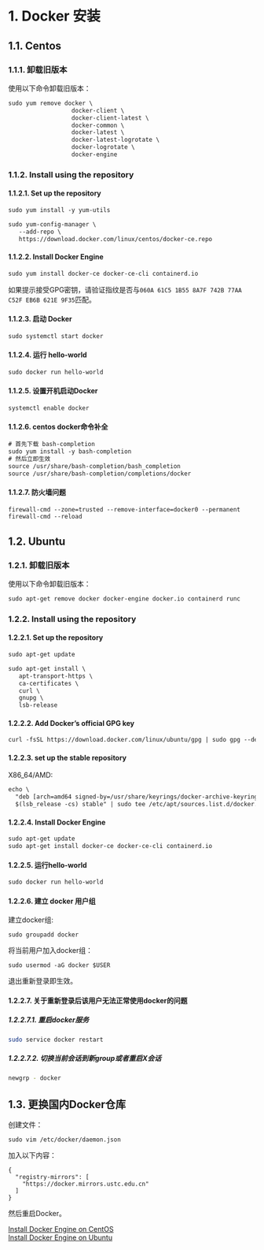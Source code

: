 # 1. Docker 安装
## 1.1. Centos
### 1.1.1. 卸载旧版本
使用以下命令卸载旧版本：

```html
sudo yum remove docker \
                  docker-client \
                  docker-client-latest \
                  docker-common \
                  docker-latest \
                  docker-latest-logrotate \
                  docker-logrotate \
                  docker-engine
```
   
### 1.1.2. Install using the repository
#### 1.1.2.1. Set up the repository
```html
sudo yum install -y yum-utils

sudo yum-config-manager \ 
   --add-repo \
   https://download.docker.com/linux/centos/docker-ce.repo
```

#### 1.1.2.2. Install Docker Engine
```html
sudo yum install docker-ce docker-ce-cli containerd.io
```

如果提示接受GPG密钥，请验证指纹是否与`060A 61C5 1B55 8A7F 742B 77AA C52F EB6B 621E 9F35`匹配。

#### 1.1.2.3. 启动 Docker
```html
sudo systemctl start docker
```

#### 1.1.2.4. 运行 hello-world
```html
sudo docker run hello-world
```

#### 1.1.2.5. 设置开机启动Docker

```html
systemctl enable docker
```

#### 1.1.2.6. centos docker命令补全

```html
# 首先下载 bash-completion
sudo yum install -y bash-completion
# 然后立即生效
source /usr/share/bash-completion/bash_completion
source /usr/share/bash-completion/completions/docker
```
#### 1.1.2.7. 防火墙问题
```html
firewall-cmd --zone=trusted --remove-interface=docker0 --permanent
firewall-cmd --reload
```

## 1.2. Ubuntu
### 1.2.1. 卸载旧版本
使用以下命令卸载旧版本：

```html
sudo apt-get remove docker docker-engine docker.io containerd runc
```

### 1.2.2. Install using the repository
#### 1.2.2.1. Set up the repository
```html
sudo apt-get update

sudo apt-get install \
   apt-transport-https \
   ca-certificates \
   curl \
   gnupg \
   lsb-release
```

#### 1.2.2.2. Add Docker’s official GPG key
```html
curl -fsSL https://download.docker.com/linux/ubuntu/gpg | sudo gpg --dearmor -o /usr/share/keyrings/docker-archive-keyring.gpg
```

#### 1.2.2.3. set up the stable repository
X86_64/AMD:

```html
echo \
  "deb [arch=amd64 signed-by=/usr/share/keyrings/docker-archive-keyring.gpg] https://download.docker.com/linux/ubuntu \
  $(lsb_release -cs) stable" | sudo tee /etc/apt/sources.list.d/docker.list > /dev/null
```

#### 1.2.2.4. Install Docker Engine
```html
sudo apt-get update
sudo apt-get install docker-ce docker-ce-cli containerd.io
```

#### 1.2.2.5. 运行hello-world
```html
sudo docker run hello-world
```

#### 1.2.2.6. 建立 docker 用户组
建立docker组:

```
sudo groupadd docker
```

将当前用户加入docker组：

```
sudo usermod -aG docker $USER
```

退出重新登录即生效。

#### 1.2.2.7. 关于重新登录后该用户无法正常使用docker的问题
##### 1.2.2.7.1. 重启docker服务
```bash
sudo service docker restart
```

##### 1.2.2.7.2. 切换当前会话到新group或者重启X会话
```bash
newgrp - docker
```

## 1.3. 更换国内Docker仓库
创建文件：

```
sudo vim /etc/docker/daemon.json
```

加入以下内容：

```
{
  "registry-mirrors": [
    "https://docker.mirrors.ustc.edu.cn"
  ]
}
```

然后重启Docker。

[Install Docker Engine on CentOS](https://docs.docker.com/engine/install/centos/)     
[Install Docker Engine on Ubuntu](https://docs.docker.com/engine/install/ubuntu/)     
